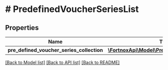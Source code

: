 # # PredefinedVoucherSeriesList

## Properties

Name | Type | Description | Notes
------------ | ------------- | ------------- | -------------
**pre_defined_voucher_series_collection** | [**\FortnoxApi\Model\PredefinedVoucherSeries[]**](PredefinedVoucherSeries.md) |  | [optional]

[[Back to Model list]](../../README.md#models) [[Back to API list]](../../README.md#endpoints) [[Back to README]](../../README.md)
